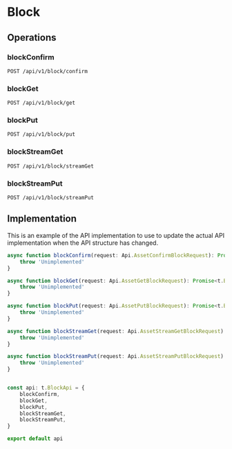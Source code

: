 # Block


## Operations

### blockConfirm

```http
POST /api/v1/block/confirm
```


### blockGet

```http
POST /api/v1/block/get
```


### blockPut

```http
POST /api/v1/block/put
```


### blockStreamGet

```http
POST /api/v1/block/streamGet
```


### blockStreamPut

```http
POST /api/v1/block/streamPut
```


## Implementation

This is an example of the API implementation to use to update the actual API implementation
when the API structure has changed.

```typescript
async function blockConfirm(request: Api.AssetConfirmBlockRequest): Promise<t.BlockConfirmResponse> {
	throw 'Unimplemented'
}

async function blockGet(request: Api.AssetGetBlockRequest): Promise<t.BlockGetResponse> {
	throw 'Unimplemented'
}

async function blockPut(request: Api.AssetPutBlockRequest): Promise<t.BlockPutResponse> {
	throw 'Unimplemented'
}

async function blockStreamGet(request: Api.AssetStreamGetBlockRequest): Promise<t.BlockStreamGetResponse> {
	throw 'Unimplemented'
}

async function blockStreamPut(request: Api.AssetStreamPutBlockRequest): Promise<t.BlockStreamPutResponse> {
	throw 'Unimplemented'
}


const api: t.BlockApi = {
	blockConfirm,
	blockGet,
	blockPut,
	blockStreamGet,
	blockStreamPut,
}

export default api
```
